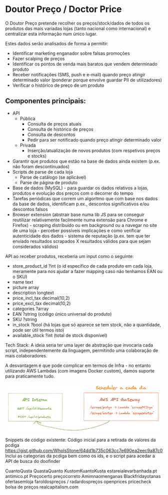 # Doutor Preço / Doctor Price
O Doutor Preço pretende recolher os preços/stock/dados de todos os produtos das mais variadas lojas (tanto nacional como internacional) e centralizar esta informação num único lugar.

Estes dados serão analisados de forma a permitir:
- Identificar marketing enganador sobre falsas promoções
- Fazer scalping de preços
- Identificar os pontos de venda mais baratos que vendem determinado produto
- Receber notificações (SMS, push e e-mail) quando preço atingir determinado valor (ponderar porque envolve guardar PII de utilizadores)
- Verificar o histórico de preço de um produto

## Componentes principais:
- API
	- Pública
		- Consulta de preços atuais
		- Consulta de histórico de preços
		- Consulta de descontos
		- Pedir para ser notificado quando preço atingir determinado valor
	- Privada
		- Inserção/atualização de novos produtos (com respetivos preços e stocks)
- Garantir que produtos que estão na base de dados ainda existem (p.ex. não foram descontinuados)
- Scripts de parse de cada loja
	- Parse de catálogo (se aplicável)
	- Parse de página de produto
- Base de dados (MySQL) - para guardar os dados relativos a lojas, produtos e evolução dos preços com o decorrer do tempo
- Tarefas periódicas que correm um algoritmo que com base nos dados da base de dados, identificam p.ex., descontos significativos e/ou descontos falsos
- Browser extension (abstrair base numa lib JS para se conseguir reutilizar relativamente facilmente numa extensão para Chrome e Firefox) - scraping distribuído ou em background ou a navegar no site de uma loja - perceber possíveis implicações e como verificar autenticidade dos dados - sistema de reputação (p.ex. tem que ter enviado resultados scrapados X resultados válidos para que sejam considerados válidos)

API ao receber produtos, receberia um input como o seguinte:
- store_product_id ?int (o id específico de cada produto em cada loja, meramente para nos ajudar a fazer mapping caso não tenhamos EAN ou o SKU)
- name text
- picture array
- description longtext
- price_incl_tax decimal(10,2)
- price_excl_tax decimal(10,2)
- categories ?array
- EAN ?string (código único universal do produto)
- SKU ?string
- in_stock ?bool (há lojas que só aparece se tem stock, não a quantidade, pode ser útil termos isto)
- available_stock ?int (total de stock disponível)

Tech Stack:
A ideia seria ter uma layer de abstração que invocaria cada script, independentemente da linguagem, permitindo uma colaboração de mais colaboradores.

A desvantagem é que pode complicar em termos de Infra - no entanto utilizando AWS Lambdas (com imagens Docker custom), damos suporte para praticamente tudo.

![API Flow](./apiflow.png "API Flow")



Snippets de código existente:
Código inicial para a retirada de valores da pcdiga
https://gist.github.com/WhoIsStone/64dd1b735c063cc7e690ea2eec9a87c0
Inclui as categorias da pcdiga bem como os ids, e o script para acedar a API de busca do doofinder






CuantoQusta
QuastaQuanto
KustomKuantoKusta
estareialevarbanhada.pt
antimico.pt
Preçocerto
preçocorreto
Amimnaomenganas
Blackfridayotanas
ofertasemloja
faroldospreços / radardospreços
openprices
pricecheck
bolsa de preços
realcapitalism.com

